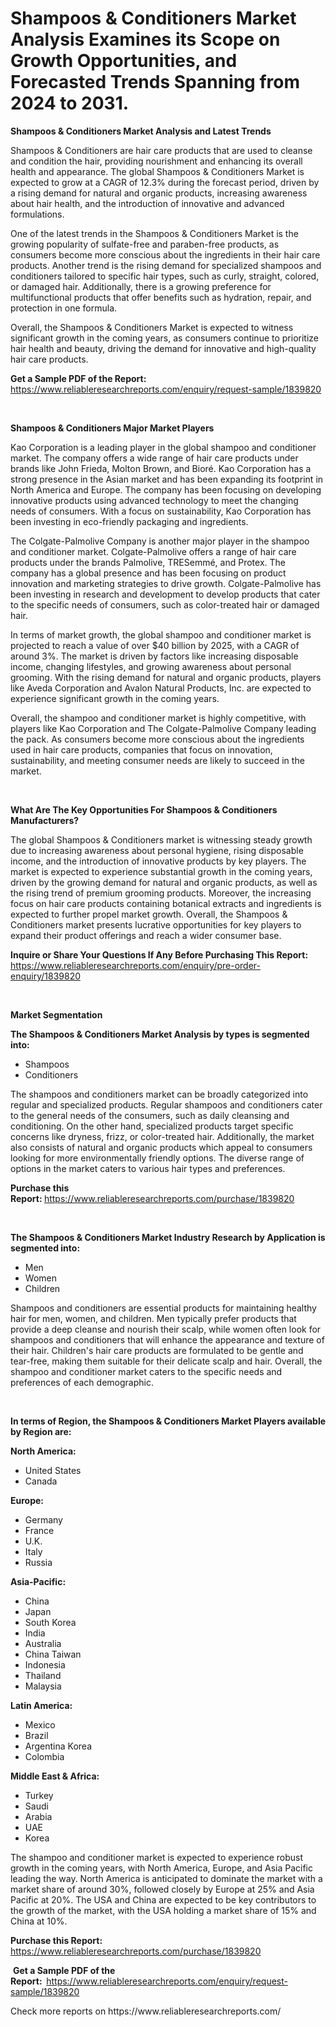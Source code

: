<p><h1>Shampoos & Conditioners Market Analysis Examines its Scope on Growth Opportunities, and Forecasted Trends Spanning from 2024 to 2031.</h1></p><p><strong>Shampoos & Conditioners Market Analysis and Latest Trends</strong></p>
<p><p>Shampoos & Conditioners are hair care products that are used to cleanse and condition the hair, providing nourishment and enhancing its overall health and appearance. The global Shampoos & Conditioners Market is expected to grow at a CAGR of 12.3% during the forecast period, driven by a rising demand for natural and organic products, increasing awareness about hair health, and the introduction of innovative and advanced formulations. </p><p>One of the latest trends in the Shampoos & Conditioners Market is the growing popularity of sulfate-free and paraben-free products, as consumers become more conscious about the ingredients in their hair care products. Another trend is the rising demand for specialized shampoos and conditioners tailored to specific hair types, such as curly, straight, colored, or damaged hair. Additionally, there is a growing preference for multifunctional products that offer benefits such as hydration, repair, and protection in one formula.</p><p>Overall, the Shampoos & Conditioners Market is expected to witness significant growth in the coming years, as consumers continue to prioritize hair health and beauty, driving the demand for innovative and high-quality hair care products.</p></p>
<p><strong>Get a Sample PDF of the Report:&nbsp;</strong> <a href="https://www.reliableresearchreports.com/enquiry/request-sample/1839820">https://www.reliableresearchreports.com/enquiry/request-sample/1839820</a></p>
<p>&nbsp;</p>
<p><strong>Shampoos & Conditioners Major Market Players</strong></p>
<p><p>Kao Corporation is a leading player in the global shampoo and conditioner market. The company offers a wide range of hair care products under brands like John Frieda, Molton Brown, and Bioré. Kao Corporation has a strong presence in the Asian market and has been expanding its footprint in North America and Europe. The company has been focusing on developing innovative products using advanced technology to meet the changing needs of consumers. With a focus on sustainability, Kao Corporation has been investing in eco-friendly packaging and ingredients.</p><p>The Colgate-Palmolive Company is another major player in the shampoo and conditioner market. Colgate-Palmolive offers a range of hair care products under the brands Palmolive, TRESemmé, and Protex. The company has a global presence and has been focusing on product innovation and marketing strategies to drive growth. Colgate-Palmolive has been investing in research and development to develop products that cater to the specific needs of consumers, such as color-treated hair or damaged hair.</p><p>In terms of market growth, the global shampoo and conditioner market is projected to reach a value of over $40 billion by 2025, with a CAGR of around 3%. The market is driven by factors like increasing disposable income, changing lifestyles, and growing awareness about personal grooming. With the rising demand for natural and organic products, players like Aveda Corporation and Avalon Natural Products, Inc. are expected to experience significant growth in the coming years.</p><p>Overall, the shampoo and conditioner market is highly competitive, with players like Kao Corporation and The Colgate-Palmolive Company leading the pack. As consumers become more conscious about the ingredients used in hair care products, companies that focus on innovation, sustainability, and meeting consumer needs are likely to succeed in the market.</p></p>
<p>&nbsp;</p>
<p><strong>What Are The Key Opportunities For Shampoos & Conditioners Manufacturers?</strong></p>
<p><p>The global Shampoos & Conditioners market is witnessing steady growth due to increasing awareness about personal hygiene, rising disposable income, and the introduction of innovative products by key players. The market is expected to experience substantial growth in the coming years, driven by the growing demand for natural and organic products, as well as the rising trend of premium grooming products. Moreover, the increasing focus on hair care products containing botanical extracts and ingredients is expected to further propel market growth. Overall, the Shampoos & Conditioners market presents lucrative opportunities for key players to expand their product offerings and reach a wider consumer base.</p></p>
<p><strong>Inquire or Share Your Questions If Any Before Purchasing This Report:</strong> <a href="https://www.reliableresearchreports.com/enquiry/pre-order-enquiry/1839820">https://www.reliableresearchreports.com/enquiry/pre-order-enquiry/1839820</a></p>
<p>&nbsp;</p>
<p><strong>Market Segmentation</strong></p>
<p><strong>The Shampoos & Conditioners Market Analysis by types is segmented into:</strong></p>
<p><ul><li>Shampoos</li><li>Conditioners</li></ul></p>
<p><p>The shampoos and conditioners market can be broadly categorized into regular and specialized products. Regular shampoos and conditioners cater to the general needs of the consumers, such as daily cleansing and conditioning. On the other hand, specialized products target specific concerns like dryness, frizz, or color-treated hair. Additionally, the market also consists of natural and organic products which appeal to consumers looking for more environmentally friendly options. The diverse range of options in the market caters to various hair types and preferences.</p></p>
<p><strong>Purchase this Report:&nbsp;</strong><a href="https://www.reliableresearchreports.com/purchase/1839820">https://www.reliableresearchreports.com/purchase/1839820</a></p>
<p>&nbsp;</p>
<p><strong>The Shampoos & Conditioners Market Industry Research by Application is segmented into:</strong></p>
<p><ul><li>Men</li><li>Women</li><li>Children</li></ul></p>
<p><p>Shampoos and conditioners are essential products for maintaining healthy hair for men, women, and children. Men typically prefer products that provide a deep cleanse and nourish their scalp, while women often look for shampoos and conditioners that will enhance the appearance and texture of their hair. Children's hair care products are formulated to be gentle and tear-free, making them suitable for their delicate scalp and hair. Overall, the shampoo and conditioner market caters to the specific needs and preferences of each demographic.</p></p>
<p>&nbsp;</p>
<p><strong>In terms of Region, the Shampoos & Conditioners Market Players available by Region are:</strong></p>
<p>
    <p> <strong> North America: </strong>
        <ul>
            <li>United States</li>
            <li>Canada</li>
        </ul>
        </p> 
    <p> <strong> Europe: </strong>
        <ul>
            <li>Germany</li>
            <li>France</li>
            <li>U.K.</li>
            <li>Italy</li>
            <li>Russia</li>
        </ul>
        </p> 
    <p> <strong> Asia-Pacific: </strong>
        <ul>
            <li>China</li>
            <li>Japan</li>
            <li>South Korea</li>
            <li>India</li>
            <li>Australia</li>
            <li>China Taiwan</li>
            <li>Indonesia</li>
            <li>Thailand</li>
            <li>Malaysia</li>
        </ul>
        </p> 
    <p> <strong> Latin America: </strong>
        <ul>
            <li>Mexico</li>
            <li>Brazil</li>
            <li>Argentina Korea</li>
            <li>Colombia</li>
        </ul>
        </p> 
    <p> <strong> Middle East & Africa: </strong>
        <ul>
            <li>Turkey</li>
            <li>Saudi</li>
            <li>Arabia</li>
            <li>UAE</li>
            <li>Korea</li>
        </ul>
    </p>
    </p>
<p><p>The shampoo and conditioner market is expected to experience robust growth in the coming years, with North America, Europe, and Asia Pacific leading the way. North America is anticipated to dominate the market with a market share of around 30%, followed closely by Europe at 25% and Asia Pacific at 20%. The USA and China are expected to be key contributors to the growth of the market, with the USA holding a market share of 15% and China at 10%.</p></p>
<p><strong>Purchase this Report: </strong><a href="https://www.reliableresearchreports.com/purchase/1839820">https://www.reliableresearchreports.com/purchase/1839820</a></p>
<p>&nbsp;<strong>Get a Sample PDF of the Report:&nbsp;&nbsp;</strong><a href="https://www.reliableresearchreports.com/enquiry/request-sample/1839820">https://www.reliableresearchreports.com/enquiry/request-sample/1839820</a></p>
<p><strong></strong></p>
<p>Check more reports on https://www.reliableresearchreports.com/</p>